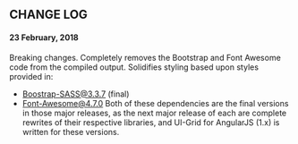 ## CHANGE LOG
#### 23 February, 2018
Breaking changes. Completely removes the Bootstrap and Font Awesome code from
the compiled output. Solidifies styling based upon styles provided in:
- Boostrap-SASS@3.3.7 (final)
- Font-Awesome@4.7.0
Both of these dependencies are the final versions in those major releases, as the next
major release of each are complete rewrites of their respective libraries, and UI-Grid 
for AngularJS (1.x) is written for these versions.